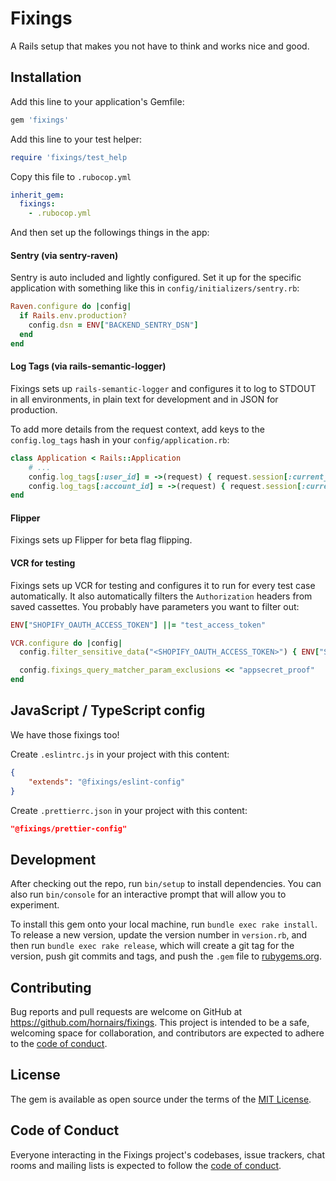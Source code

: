 # Fixings

A Rails setup that makes you not have to think and works nice and good.


## Installation

Add this line to your application's Gemfile:

```ruby
gem 'fixings'
```

Add this line to your test helper:

```ruby
require 'fixings/test_help
```

Copy this file to `.rubocop.yml`

```yml
inherit_gem:
  fixings:
    - .rubocop.yml
```

And then set up the followings things in the app:

#### Sentry (via sentry-raven)

Sentry is auto included and lightly configured. Set it up for the specific application with something like this in `config/initializers/sentry.rb`:

```ruby
Raven.configure do |config|
  if Rails.env.production?
    config.dsn = ENV["BACKEND_SENTRY_DSN"]
  end
end
```

#### Log Tags (via rails-semantic-logger)

Fixings sets up `rails-semantic-logger` and configures it to log to STDOUT in all environments, in plain text for development and in JSON for production.

To add more details from the request context, add keys to the `config.log_tags` hash in your `config/application.rb`:

```ruby
class Application < Rails::Application
    # ...
    config.log_tags[:user_id] = ->(request) { request.session[:current_user_id] }
    config.log_tags[:account_id] = ->(request) { request.session[:current_account_id] }
end
```

#### Flipper

Fixings sets up Flipper for beta flag flipping.

#### VCR for testing

Fixings sets up VCR for testing and configures it to run for every test case automatically. It also automatically filters the `Authorization` headers from saved cassettes. You probably have parameters you want to filter out:


```ruby
ENV["SHOPIFY_OAUTH_ACCESS_TOKEN"] ||= "test_access_token"

VCR.configure do |config|
  config.filter_sensitive_data("<SHOPIFY_OAUTH_ACCESS_TOKEN>") { ENV["SHOPIFY_OAUTH_ACCESS_TOKEN"] }

  config.fixings_query_matcher_param_exclusions << "appsecret_proof"
end

```

## JavaScript / TypeScript config

We have those fixings too!

Create `.eslintrc.js` in your project with this content:

```json
{
    "extends": "@fixings/eslint-config"
}
```

Create `.prettierrc.json` in your project with this content:

```json
"@fixings/prettier-config"
```

## Development

After checking out the repo, run `bin/setup` to install dependencies. You can also run `bin/console` for an interactive prompt that will allow you to experiment.

To install this gem onto your local machine, run `bundle exec rake install`. To release a new version, update the version number in `version.rb`, and then run `bundle exec rake release`, which will create a git tag for the version, push git commits and tags, and push the `.gem` file to [rubygems.org](https://rubygems.org).

## Contributing

Bug reports and pull requests are welcome on GitHub at https://github.com/hornairs/fixings. This project is intended to be a safe, welcoming space for collaboration, and contributors are expected to adhere to the [code of conduct](https://github.com/hornairs/fixings/blob/master/CODE_OF_CONDUCT.md).


## License

The gem is available as open source under the terms of the [MIT License](https://opensource.org/licenses/MIT).

## Code of Conduct

Everyone interacting in the Fixings project's codebases, issue trackers, chat rooms and mailing lists is expected to follow the [code of conduct](https://github.com/hornairs/fixings/blob/master/CODE_OF_CONDUCT.md).
